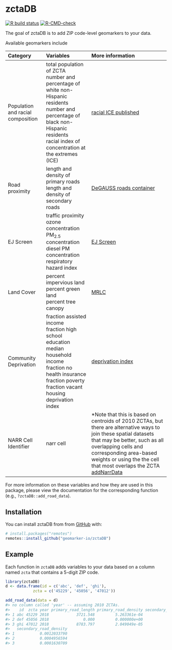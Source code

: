 
<!-- README.md is generated from README.Rmd. Please edit that file -->

# zctaDB

<!-- badges: start -->

[![R build
status](https://github.com/geomarker-io/zctaDB/workflows/R-CMD-check/badge.svg)](https://github.com/geomarker-io/zctaDB/actions)
[![R-CMD-check](https://github.com/geomarker-io/zctaDB/workflows/R-CMD-check/badge.svg)](https://github.com/geomarker-io/zctaDB/actions)
<!-- badges: end -->

The goal of zctaDB is to add ZIP code-level geomarkers to your data.

Available geomarkers include

| Category                          | Variables                                                                                                                                                                                                         | More information                                                                                                                                                                                                                                                                                                     |
|:----------------------------------|:------------------------------------------------------------------------------------------------------------------------------------------------------------------------------------------------------------------|:---------------------------------------------------------------------------------------------------------------------------------------------------------------------------------------------------------------------------------------------------------------------------------------------------------------------|
| Population and racial composition | total population of ZCTA <br /> number and percentage of white non-Hispanic residents <br /> number and percentage of black non-Hispanic residents <br /> racial index of concentration at the extremes (ICE)     | [racial ICE published](https://doi.org/10.1111/ajt.16186)                                                                                                                                                                                                                                                            |
| Road proximity                    | length and density of primary roads <br /> length and density of secondary roads                                                                                                                                  | [DeGAUSS roads container](https://degauss.org/roads/)                                                                                                                                                                                                                                                                |
| EJ Screen                         | traffic proximity <br /> ozone concentration <br /> PM<sub>2.5</sub> concentration <br /> diesel PM concentration <br /> respiratory hazard index                                                                 | [EJ Screen](https://www.epa.gov/ejscreen/overview-environmental-indicators-ejscreen)                                                                                                                                                                                                                                 |
| Land Cover                        | percent impervious land <br /> percent green land <br /> percent tree canopy <br />                                                                                                                               | [MRLC](mrlc.gov)                                                                                                                                                                                                                                                                                                     |
| Community Deprivation             | fraction assisted income <br /> fraction high school education <br /> median household income <br /> fraction no health insurance <br /> fraction poverty <br /> fraction vacant housing <br /> deprivation index | [deprivation index](https://geomarker.io/dep_index/)                                                                                                                                                                                                                                                                 |
| NARR Cell Identifier              | narr cell                                                                                                                                                                                                         | \*Note that this is based on centroids of 2010 ZCTAs, but there are alternative ways to join these spatial datasets that may be better, such as all overlapping cells and corresponding area-based weights or using the the cell that most overlaps the ZCTA <br /> [addNarrData](https://geomarker.io/addNarrData/) |

For more information on these variables and how they are used in this
package, please view the documentation for the corresponding function
(e.g., `?zctaDB::add_road_data`).

## Installation

You can install zctaDB from from [GitHub](https://github.com/) with:

``` r
# install.packages("remotes")
remotes::install_github("geomarker-io/zctaDB")
```

## Example

Each function in `zctaDB` adds variables to your data based on a column
named `zcta` that contains a 5-digit ZIP code.

``` r
library(zctaDB)
d <- data.frame(id = c('abc', 'def', 'ghi'),
            zcta = c('45229', '45056', '47012'))

add_road_data(data = d)
#> no column called 'year' -- assuming 2010 ZCTAs.
#>    id  zcta year primary_road_length primary_road_density secondary_road_length
#> 1 abc 45229 2018            3721.548         5.263361e-04              8508.693
#> 2 def 45056 2018               0.000         0.000000e+00             97575.410
#> 3 ghi 47012 2018            8783.797         2.049049e-05             69904.720
#>   secondary_road_density
#> 1           0.0012033790
#> 2           0.0004956594
#> 3           0.0001630709
```
